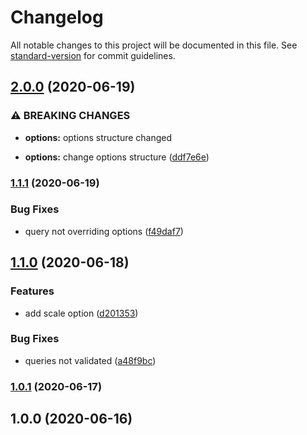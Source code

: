 # Changelog

All notable changes to this project will be documented in this file. See [standard-version](https://github.com/conventional-changelog/standard-version) for commit guidelines.

## [2.0.0](https://github.com/CoolCyberBrain/webpack-image-resize-loader/compare/v1.1.1...v2.0.0) (2020-06-19)


### ⚠ BREAKING CHANGES

* **options:** options structure changed

* **options:** change options structure ([ddf7e6e](https://github.com/CoolCyberBrain/webpack-image-resize-loader/commit/ddf7e6e767bdbf8b151d69b8dfb477827615f2f5))

### [1.1.1](https://github.com/CoolCyberBrain/webpack-image-resize-loader/compare/v1.1.0...v1.1.1) (2020-06-19)


### Bug Fixes

* query not overriding options ([f49daf7](https://github.com/CoolCyberBrain/webpack-image-resize-loader/commit/f49daf7aac09ce014eddc901a0d07171d8175e8b))

## [1.1.0](https://github.com/CoolCyberBrain/webpack-image-resize-loader/compare/v1.0.1...v1.1.0) (2020-06-18)


### Features

* add scale option ([d201353](https://github.com/CoolCyberBrain/webpack-image-resize-loader/commit/d201353b82d133766f84aa94350702ee95145aa4))


### Bug Fixes

* queries not validated ([a48f9bc](https://github.com/CoolCyberBrain/webpack-image-resize-loader/commit/a48f9bc18fbf28e108e436965eadf7d6b440bd0d))

### [1.0.1](https://github.com/CoolCyberBrain/webpack-image-resize-loader/compare/v1.0.0...v1.0.1) (2020-06-17)

## 1.0.0 (2020-06-16)

